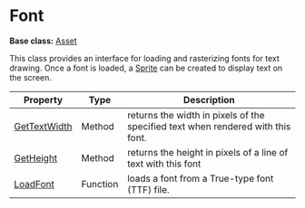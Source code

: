 # Font

**Base class:** [Asset](Asset.md)

This class provides an interface for loading and rasterizing fonts for text drawing. Once a font is loaded, a [Sprite](Sprite.md) can be created to display text on the screen.

| Property | Type | Description |
| ----- | ----- | ----- |
| [GetTextWidth](GetTextWidth.md) | Method | returns the width in pixels of the specified text when rendered with this font. |
| [GetHeight](GetHeight.md) | Method | returns the height in pixels of a line of text with this font |
| [LoadFont](LoadFont.md) | Function | loads a font from a True-type font (TTF) file. |
